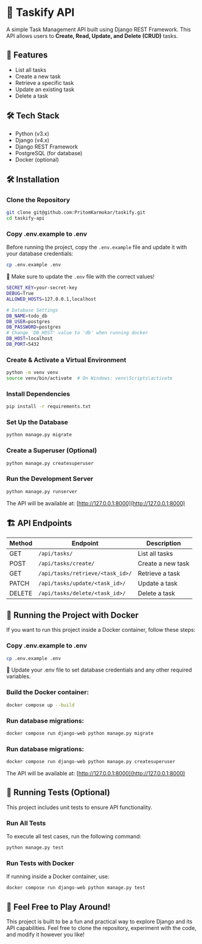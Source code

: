 # 📝 Taskify API
A simple Task Management API built using Django REST Framework. This API allows users to **Create, Read, Update, and Delete (CRUD)** tasks.

## 🚀 Features  
- List all tasks  
- Create a new task  
- Retrieve a specific task  
- Update an existing task  
- Delete a task
## 🛠️ Tech Stack
- Python (v3.x)
- Django (v4.x)
- Django REST Framework
- PostgreSQL (for database)
- Docker (optional)
## 🛠️ Installation  

### Clone the Repository  
```bash
git clone git@github.com:PritomKarmokar/taskify.git
cd taskify-api
```
### Copy .env.example to .env
Before running the project, copy the `.env.example` file and update it with your database credentials:
```bash
cp .env.example .env
```
📌 Make sure to update the `.env` file with the correct values! 
```bash
SECRET_KEY=your-secret-key
DEBUG=True
ALLOWED_HOSTS=127.0.0.1,localhost

# Database Settings
DB_NAME=todo_db
DB_USER=postgres
DB_PASSWORD=postgres
# Change 'DB_HOST' value to 'db' when running docker
DB_HOST=localhost
DB_PORT=5432
```

### Create & Activate a Virtual Environment  
```bash
python -m venv venv
source venv/bin/activate  # On Windows: venv\Scripts\activate
```

### Install Dependencies 
```bash
pip install -r requirements.txt 
```

### Set Up the Database
```bash
python manage.py migrate
```

### Create a Superuser (Optional)
```bash
python manage.py createsuperuser
```

### Run the Development Server
```bash
python manage.py runserver
```
The API will be available at: [http://127.0.0.1:8000](http://127.0.0.1:8000)

## 🏗️ API Endpoints

| Method | Endpoint                        | Description        |
|--------|---------------------------------|--------------------|
| GET    | `/api/tasks/`                   | List all tasks    |
| POST   | `/api/tasks/create/`            | Create a new task |
| GET    | `/api/tasks/retrieve/<task_id>/` | Retrieve a task   |
| PATCH  | `/api/tasks/update/<task_id>/`   | Update a task     |
| DELETE | `/api/tasks/delete/<task_id>/`   | Delete a task     |

## 🐳 Running the Project with Docker

If you want to run this project inside a Docker container, follow these steps:
### Copy .env.example to .env
```bash
cp .env.example .env
```
📌 Update your .env file to set database credentials and any other required variables.

### Build the Docker container:

```bash
docker compose up --build
```
### Run database migrations:
```bash
docker compose run django-web python manage.py migrate
```
### Run database migrations:
```bash
docker compose run django-web python manage.py createsuperuser
```

The API will be available at: [http://127.0.0.1:8000](http://127.0.0.1:8000)

## 🧪 Running Tests (Optional)
This project includes unit tests to ensure API functionality.
### Run All Tests
To execute all test cases, run the following command:

```bash
python manage.py test
```

### Run Tests with Docker
If running inside a Docker container, use:
```bash
docker compose run django-web python manage.py test
```

## 🚀 Feel Free to Play Around!
This project is built to be a fun and practical way to explore Django and its API capabilities. Feel free to clone the repository, experiment with the code, and modify it however you like!
